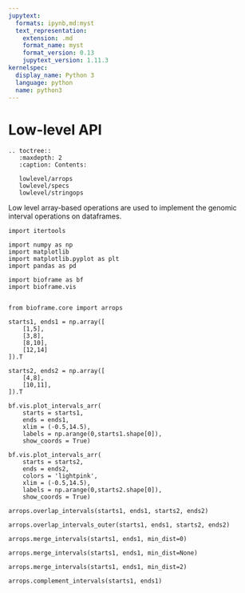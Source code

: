 ```yaml
---
jupytext:
  formats: ipynb,md:myst
  text_representation:
    extension: .md
    format_name: myst
    format_version: 0.13
    jupytext_version: 1.11.3
kernelspec:
  display_name: Python 3
  language: python
  name: python3
---
```


# Low-level API

```{eval-rst}
.. toctree::
   :maxdepth: 2
   :caption: Contents:

   lowlevel/arrops
   lowlevel/specs
   lowlevel/stringops

```

Low level array-based operations are used to implement the genomic interval operations on dataframes.

```{code-cell} ipython3
import itertools

import numpy as np
import matplotlib
import matplotlib.pyplot as plt
import pandas as pd

import bioframe as bf
import bioframe.vis


from bioframe.core import arrops
```

```{code-cell} ipython3
starts1, ends1 = np.array([
    [1,5],
    [3,8],
    [8,10],
    [12,14]
]).T

starts2, ends2 = np.array([
    [4,8],
    [10,11],
]).T
```

```{code-cell} ipython3
bf.vis.plot_intervals_arr(
    starts = starts1,
    ends = ends1,
    xlim = (-0.5,14.5),
    labels = np.arange(0,starts1.shape[0]),
    show_coords = True)

bf.vis.plot_intervals_arr(
    starts = starts2,
    ends = ends2,
    colors = 'lightpink',
    xlim = (-0.5,14.5),
    labels = np.arange(0,starts2.shape[0]),
    show_coords = True)
```

```{code-cell} ipython3
arrops.overlap_intervals(starts1, ends1, starts2, ends2)
```

```{code-cell} ipython3
arrops.overlap_intervals_outer(starts1, ends1, starts2, ends2)
```

```{code-cell} ipython3
arrops.merge_intervals(starts1, ends1, min_dist=0)
```

```{code-cell} ipython3
arrops.merge_intervals(starts1, ends1, min_dist=None)
```

```{code-cell} ipython3
arrops.merge_intervals(starts1, ends1, min_dist=2)
```

```{code-cell} ipython3
arrops.complement_intervals(starts1, ends1)
```
